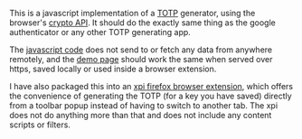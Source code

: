 <p>This is a javascript implementation of a <a href=https://www.rfc-editor.org/rfc/rfc6238>TOTP</a> generator,
using the browser's <a href=https://developer.mozilla.org/en-US/docs/Web/API/SubtleCrypto>crypto API</a>.
It should do the exactly same thing as the google authenticator or any other TOTP generating app.

<p>The <a href=totp.js>javascript code</a> does not send to or fetch any data from anywhere
remotely, and the <a href=https://turistu.github.io/totp.html>demo page</a> should
work the same when served over https, saved locally or used inside a browser
extension.

<p>I have also packaged this into an <a href=https://addons.mozilla.org/en-US/firefox/addon/totp/>xpi firefox browser extension</a>, which offers the
convenience of generating the TOTP (for a key you have saved) directly from
a toolbar popup instead of having to switch to another tab. The xpi does not
do anything more than that and does not include any content scripts or filters.

